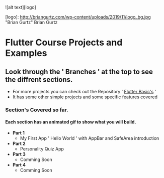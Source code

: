 ![alt text][logo]

[logo]: http://briangurtz.com/wp-content/uploads/2019/11/logo_bg.jpg "Brian Gurtz" Brian Gurtz

# Flutter Course Projects and Examples

## Look through the ' Branches ' at the top to see the diffrent sections.
- For more projects you can check out the Repository ' [Flutter Basic's](https://github.com/bgurtz/flutter_basics) '
-  It has some other simple projects and some specific features covered

### Section's Covered so far.

#### Each section has an animated gif to show what you will build. 

- **Part 1** 
  - My First App ' Hello World ' with AppBar and SafeArea introduction
- **Part 2** 
  - Personality Quiz App
- **Part 3**
  - Comming Soon
- **Part 4**
  - Comming Soon
